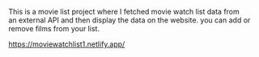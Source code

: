 This is a movie list project where I fetched movie watch list data from          
an external API and then display the data on the website. you can add or remove films from your list.                                                                                                           
 
https://moviewatchlist1.netlify.app/      
